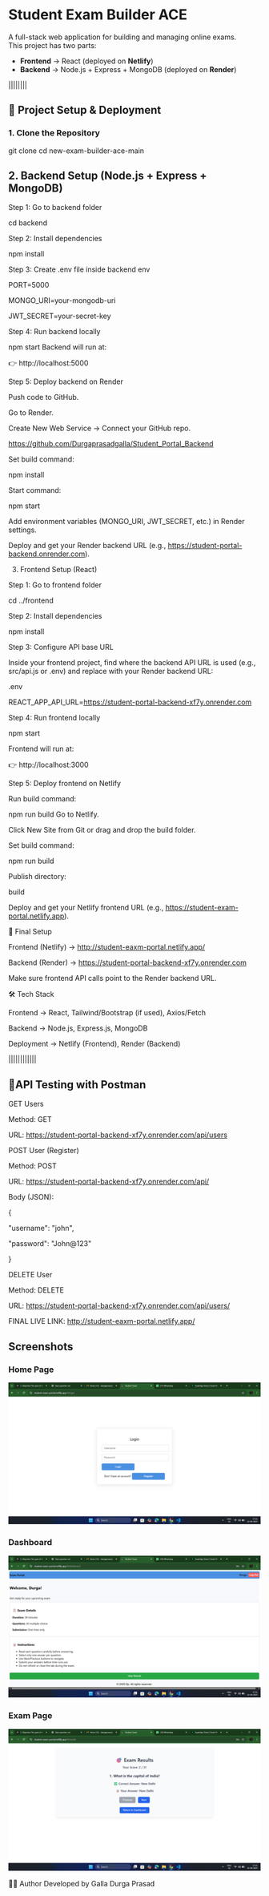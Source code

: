 # Student Exam Builder ACE

A full-stack web application for building and managing online exams.  
This project has two parts:  

- **Frontend** → React (deployed on **Netlify**)  
- **Backend** → Node.js + Express + MongoDB (deployed on **Render**)  



||||||||




## 🚀 Project Setup & Deployment

### 1. Clone the Repository
git clone <your-repo-link>
cd new-exam-builder-ace-main

## 2. Backend Setup (Node.js + Express + MongoDB)

   
Step 1: Go to backend folder

cd backend

Step 2: Install dependencies

npm install

Step 3: Create .env file inside backend
env

PORT=5000

MONGO_URI=your-mongodb-uri

JWT_SECRET=your-secret-key

Step 4: Run backend locally

npm start
Backend will run at:

👉 http://localhost:5000

Step 5: Deploy backend on Render

Push code to GitHub.

Go to Render.

Create New Web Service → Connect your GitHub repo.

https://github.com/Durgaprasadgalla/Student_Portal_Backend

Set build command:

npm install

Start command:

npm start

Add environment variables (MONGO_URI, JWT_SECRET, etc.) in Render settings.

Deploy and get your Render backend URL (e.g., https://student-portal-backend.onrender.com).

3. Frontend Setup (React)

Step 1: Go to frontend folder

cd ../frontend

Step 2: Install dependencies

npm install

Step 3: Configure API base URL

Inside your frontend project, find where the backend API URL is used (e.g., src/api.js or .env) and replace with your Render backend URL:

.env

REACT_APP_API_URL=https://student-portal-backend-xf7y.onrender.com


Step 4: Run frontend locally

npm start

Frontend will run at:

👉 http://localhost:3000

Step 5: Deploy frontend on Netlify

Run build command:


npm run build
Go to Netlify.

Click New Site from Git or drag and drop the build folder.

Set build command:


npm run build

Publish directory:


build

Deploy and get your Netlify frontend URL (e.g., https://student-exam-portal.netlify.app).

🔗 Final Setup

Frontend (Netlify) → http://student-eaxm-portal.netlify.app/

Backend (Render) → https://student-portal-backend-xf7y.onrender.com

Make sure frontend API calls point to the Render backend URL.

🛠️ Tech Stack

Frontend → React, Tailwind/Bootstrap (if used), Axios/Fetch

Backend → Node.js, Express.js, MongoDB

Deployment → Netlify (Frontend), Render (Backend)

||||||||||||


## 🚀API Testing with Postman

GET Users

Method: GET  

URL: https://student-portal-backend-xf7y.onrender.com/api/users


POST User (Register)

Method: POST  

URL: https://student-portal-backend-xf7y.onrender.com/api/


Body (JSON):

{

  "username": "john",

  "password": "John@123"

}


DELETE User

Method: DELETE  

URL: https://student-portal-backend-xf7y.onrender.com/api/users/<userId>

FINAL LIVE LINK:  http://student-eaxm-portal.netlify.app/


## Screenshots  

### Home Page 

![Login Page](./assests/screenshots/Login-page.png)

### Dashboard 

![Dashboard Page](./assests/screenshots/Dashboard-page.png)

### Exam Page  

![Results Page](./assests/screenshots/Results-page.png)

👨‍💻 Author
Developed by Galla Durga Prasad
